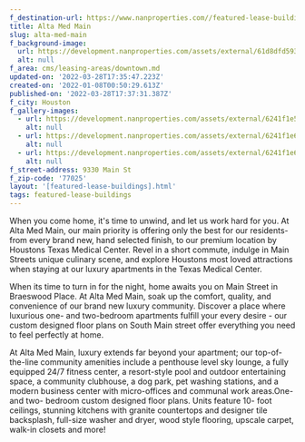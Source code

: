 ```yaml
---
f_destination-url: https://www.nanproperties.com//featured-lease-buildings/alta-med-main
title: Alta Med Main
slug: alta-med-main
f_background-image:
  url: https://development.nanproperties.com/assets/external/61d8dfd593c297847f5343c7_x1600.jpeg
  alt: null
f_area: cms/leasing-areas/downtown.md
updated-on: '2022-03-28T17:35:47.223Z'
created-on: '2022-01-08T00:50:29.613Z'
published-on: '2022-03-28T17:37:31.387Z'
f_city: Houston
f_gallery-images:
  - url: https://development.nanproperties.com/assets/external/6241f1e5be5990c1e5455193_download201.jpg
    alt: null
  - url: https://development.nanproperties.com/assets/external/6241f1e6ff1a22135d6bef43_download202.jpg
    alt: null
  - url: https://development.nanproperties.com/assets/external/6241f1e69f2488e3d367a330_download.jpg
    alt: null
f_street-address: 9330 Main St
f_zip-code: '77025'
layout: '[featured-lease-buildings].html'
tags: featured-lease-buildings
---
```


When you come home, it's time to unwind, and let us work hard for you. At Alta Med Main, our main priority is offering only the best for our residents- from every brand new, hand selected finish, to our premium location by Houstons Texas Medical Center. Revel in a short commute, indulge in Main Streets unique culinary scene, and explore Houstons most loved attractions when staying at our luxury apartments in the Texas Medical Center.

When its time to turn in for the night, home awaits you on Main Street in Braeswood Place. At Alta Med Main, soak up the comfort, quality, and convenience of our brand new luxury community. Discover a place where luxurious one- and two-bedroom apartments fulfill your every desire - our custom designed floor plans on South Main street offer everything you need to feel perfectly at home.

At Alta Med Main, luxury extends far beyond your apartment; our top-of-the-line community amenities include a penthouse level sky lounge, a fully equipped 24/7 fitness center, a resort-style pool and outdoor entertaining space, a community clubhouse, a dog park, pet washing stations, and a modern business center with micro-offices and communal work areas.One- and two- bedroom custom designed floor plans. Units feature 10- foot ceilings, stunning kitchens with granite countertops and designer tile backsplash, full-size washer and dryer, wood style flooring, upscale carpet, walk-in closets and more!
